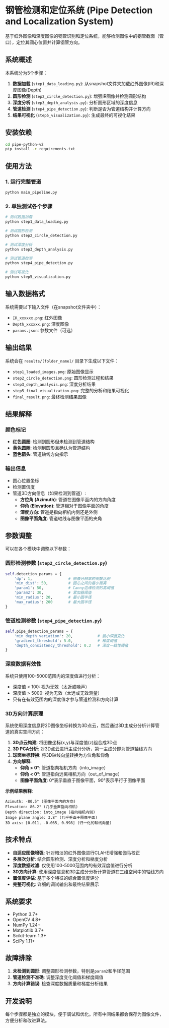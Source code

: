 # 钢管检测和定位系统 (Pipe Detection and Localization System)

基于红外图像和深度图像的钢管识别和定位系统，能够检测图像中的钢管截面（管口），定位其圆心位置并计算钢管方向。

## 系统概述

本系统分为5个步骤：

1. **数据加载** (`step1_data_loading.py`): 从snapshot文件夹加载红外图像(IR)和深度图像(Depth)
2. **圆形检测** (`step2_circle_detection.py`): 增强IR图像并检测圆形结构
3. **深度分析** (`step3_depth_analysis.py`): 分析圆形区域的深度信息
4. **管道检测** (`step4_pipe_detection.py`): 判断是否为管道结构并计算方向
5. **结果可视化** (`step5_visualization.py`): 生成最终的可视化结果

## 安装依赖

```bash
cd pipe-python-v2
pip install -r requirements.txt
```

## 使用方法

### 1. 运行完整管道

```bash
python main_pipeline.py
```

### 2. 单独测试各个步骤

```bash
# 测试数据加载
python step1_data_loading.py

# 测试圆形检测
python step2_circle_detection.py

# 测试深度分析
python step3_depth_analysis.py

# 测试管道检测
python step4_pipe_detection.py

# 测试可视化
python step5_visualization.py
```

## 输入数据格式

系统需要以下输入文件（在snapshot文件夹中）：

- `IR_xxxxxx.png`: 红外图像
- `Depth_xxxxxx.png`: 深度图像
- `params.json`: 参数文件（可选）

## 输出结果

系统会在 `results/[folder_name]/` 目录下生成以下文件：

- `step1_loaded_images.png`: 原始图像显示
- `step2_circle_detection.png`: 圆形检测过程和结果
- `step3_depth_analysis.png`: 深度分析结果
- `step5_final_visualization.png`: 完整的分析和结果可视化
- `final_result.png`: 最终检测结果图像

## 结果解释

### 颜色标记

- **红色圆圈**: 检测到圆形但未检测到管道结构
- **黄色圆圈**: 检测到圆形且确认为管道结构
- **蓝色箭头**: 管道轴线方向指示

### 输出信息

- 圆心位置坐标
- 检测置信度
- 管道3D方向信息（如果检测到管道）:
  - **方位角 (Azimuth)**: 管道在图像平面内的方向角度
  - **仰角 (Elevation)**: 管道相对于图像平面的角度
  - **深度方向**: 管道是指向相机内侧还是外侧
  - **图像平面角度**: 管道轴线与图像平面的夹角

## 参数调整

可以在各个模块中调整以下参数：

### 圆形检测参数 (`step2_circle_detection.py`)

```python
self.detection_params = {
    'dp': 1,                # 图像分辨率的倒数比例
    'min_dist': 50,         # 圆心之间的最小距离
    'param1': 50,           # Canny边缘检测的高阈值
    'param2': 30,           # 累加器阈值
    'min_radius': 20,       # 最小圆半径
    'max_radius': 200       # 最大圆半径
}
```

### 管道检测参数 (`step4_pipe_detection.py`)

```python
self.pipe_detection_params = {
    'min_depth_variation': 20,           # 最小深度变化
    'gradient_threshold': 5.0,           # 梯度阈值
    'depth_consistency_threshold': 0.3   # 深度一致性阈值
}
```

### 深度数据有效性

系统只使用100-5000范围内的深度值进行分析：
- 深度值 < 100: 视为无效（太近或噪声）
- 深度值 > 5000: 视为无效（太远或无效测量）
- 只有在有效范围内的深度值才参与管道检测和方向计算

### 3D方向计算原理

系统使用深度信息将2D图像坐标转换为3D点云，然后通过3D主成分分析计算管道的真实空间方向：

1. **3D点云构建**: 将图像坐标(x,y)与深度值(z)组合成3D点
2. **3D PCA分析**: 对3D点云进行主成分分析，第一主成分即为管道轴线方向
3. **球面坐标转换**: 将3D轴线向量转换为方位角和仰角
4. **方向解释**:
   - **仰角 > 0°**: 管道指向相机方向（into_image）
   - **仰角 < 0°**: 管道指向远离相机方向（out_of_image）
   - **图像平面角度**: 0°表示垂直于图像平面，90°表示平行于图像平面

**示例结果解释**:
```
Azimuth: -80.5° (图像平面内的方向)
Elevation: 86.2° (几乎垂直指向相机)
Depth direction: into_image (指向相机内侧)
Image plane angle: 3.8° (几乎垂直于图像平面)
3D axis: [0.011, -0.065, 0.998] (归一化的轴线向量)
```

## 技术特点

- **自适应图像增强**: 针对暗淡的红外图像进行CLAHE增强和伽马校正
- **多层次分析**: 结合圆形检测、深度分析和梯度分析
- **深度数据过滤**: 仅使用100-5000范围内的有效深度值进行分析
- **3D方向计算**: 使用深度信息和3D主成分分析计算管道在三维空间中的轴线方向
- **置信度评估**: 基于多个特征的综合置信度评分
- **完整可视化**: 详细的调试输出和最终结果展示

## 系统要求

- Python 3.7+
- OpenCV 4.8+
- NumPy 1.24+
- Matplotlib 3.7+
- Scikit-learn 1.3+
- SciPy 1.11+

## 故障排除

1. **未检测到圆形**: 调整圆形检测参数，特别是`param2`和半径范围
2. **管道检测不准确**: 调整深度变化阈值和梯度阈值
3. **方向计算错误**: 检查深度数据质量和梯度分析结果

## 开发说明

每个步骤都是独立的模块，便于调试和优化。所有中间结果都会保存为图像文件，方便分析和改进算法。 